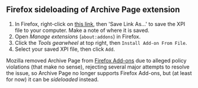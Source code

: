 ## Firefox sideloading of Archive Page extension
1. In Firefox, right-click on [this link](https://github.com/JNavas2/Archive-Page/raw/refs/heads/main/Firefox/releases/Archive-Page-Firefox-unlisted-1.2.1.xpi), then 'Save Link As…' to save the XPI file to your computer. Make a note of where it is saved.
2. Open _Manage extensions_ (`about:addons`) in Firefox.
3. Click the _Tools gearwheel_ at top right, then `Install Add-on From File`.
4. Select your saved XPI file, then click `Add`.
 
Mozilla removed Archive Page from [Firefox Add-ons](https://addons.mozilla.org/en-US/firefox/) due to alleged policy violations (that make no sense),
rejecting several major attempts to resolve the issue, so Archive Page no longer supports Firefox Add-ons, but (at least for now) it can be _sideloaded_ instead.
